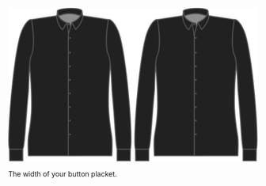 ![Largeur de patte de boutonnage - côté boutons](buttonplacketwidth.svg)

The width of your button placket.

